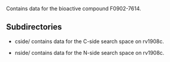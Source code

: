 Contains data for the bioactive compound F0902-7614.

## Subdirectories

- cside/ contains data for the C-side search space on rv1908c.

- nside/ contains data for the N-side search space on rv1908c.

